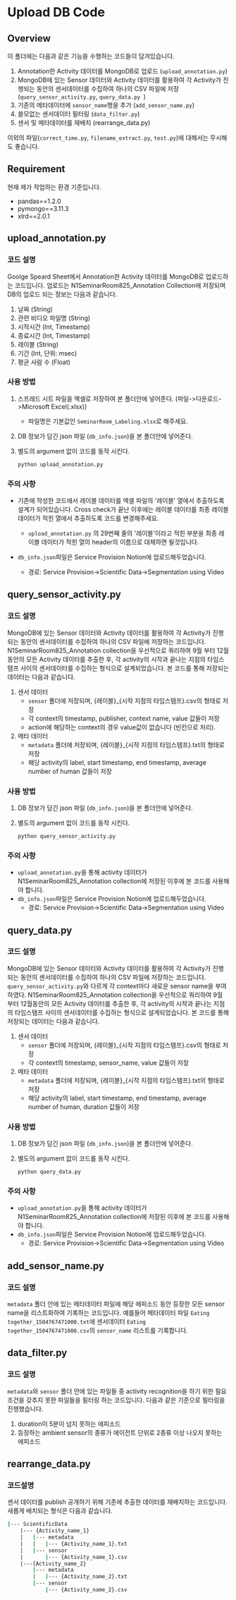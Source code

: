 # Upload DB Code

## Overview

이 폴더에는 다음과 같은 기능을 수행하는 코드들이 담겨있습니다. 

1. Annotation한 Activity 데이터를 MongoDB로 업로드 (`upload_annotation.py`)
2. MongoDB에 있는 Sensor 데이터와 Activity 데이터를 활용하여 각 Activity가 진행되는 동안의 센서데이터를 수집하여 하나의 CSV 파일에 저장 (`query_sensor_activity.py`, `query_data.py `)
3. 기존의 메타데이터에 `sensor_name`행을 추가 (`add_sensor_name.py`)
4. 쓸모없는 센서데이터 필터링 (`data_filter.py`)
5. 센서 및 메타데이터를 재배치 (rearrange_data.py)

이외의 파일(`correct_time.py`, `filename_extract.py`, `test.py`)에 대해서는 무시해도 좋습니다.

## Requirement

현재 제가 작업하는 환경 기준입니다.

* pandas==1.2.0
* pymongo==3.11.3
* xlrd==2.0.1

## upload_annotation.py

### 코드 설명

Goolge Speard Sheet에서 Annotation한 Activity 데이터를 MongoDB로 업로드하는 코드입니다. 업로드는 N1SeminarRoom825_Annotation Collection에 저장되며 DB의 업로드 되는 정보는 다음과 같습니다.

1. 날짜 (String)
2. 관련 비디오 파일명 (String)
3. 시작시간 (Int, Timestamp)
4. 종료시간 (Int, Timestamp)
5. 레이블 (String)
6. 기간 (Int, 단위: msec)
7. 평균 사람 수 (Float)

### 사용 방법

1. 스프레드 시트 파일을 엑셀로 저장하여 본 폴더안에 넣어준다. (파일->다운로드->Microsoft Excel(.xlsx))

   * 파일명은 기본값인 `SeminarRoom_Labeling.xlsx`로 해주세요.

2. DB 정보가 담긴 json 파일 (`db_info.json`)을 본 폴더안에 넣어준다. 

3. 별도의 argument 없이 코드를 동작 시킨다.

   ```bash
   python upload_annotation.py
   ```

### 주의 사항

* 기존에 작성한 코드에서 레이블 데이터를 엑셀 파일의 '레이블' 열에서 추출하도록 설계가 되어있습니다. Cross check가 끝난 이후에는 레이블 데이터를 최종 레이블 데이터가 적힌 열에서 추출하도록 코드를 변경해주세요.
  *  `upload_annotation.py` 의 29번째 줄의 '레이블'이라고 적힌 부분을 최종 레이블 데이터가 적힌 열의 header의 이름으로 대체하면 될것입니다.

* `db_info.json`파일은 Service Provision Notion에 업로드해두었습니다.
  * 경로: Service Provision->Scientific Data->Segmentation using Video

## query_sensor_activity.py 

### 코드 설명

MongoDB에 있는 Sensor 데이터와 Activity 데이터를 활용하여 각 Activity가 진행되는 동안의 센서데이터를 수집하여 하나의 CSV 파일에 저장하는 코드입니다. N1SeminarRoom825_Annotation collection을 우선적으로 쿼리하여 9월 부터 12월동안의 모든 Activity 데이터를 추출한 후, 각 activity의 시작과 끝나는 지점의 타임스탬프 사이의 센서데이터를 수집하는 형식으로 설계되었습니다. 본 코드를 통해 저장되는 데이터는 다음과 같습니다.

1. 센서 데이터
   * `sensor` 폴더에 저장되며, {레이블}_{시작 지점의 타임스탬프}.csv의 형태로 저장
   * 각 context의 timestamp, publisher, context name, value 값들이 저장
   * action에 해당하는 context의 경우 value값이 없습니다 (빈칸으로 처리).
2. 메타 데이터
   * `metadata` 폴더에 저장되며, {레이블}_{시작 지점의 타임스탬프}.txt의 형태로 저장
   * 해당 activity의 label, start timestamp, end timestamp, average number of human 값들이 저장

### 사용 방법

1. DB 정보가 담긴 json 파일 (`db_info.json`)을 본 폴더안에 넣어준다. 

2. 별도의 argument 없이 코드를 동작 시킨다.

   ```bash
   python query_sensor_activity.py
   ```

### 주의 사항

* `upload_annotation.py`을 통해 activity 데이터가 N1SeminarRoom825_Annotation collection에 저장된 이후에 본 코드를 사용해야 합니다. 
* `db_info.json`파일은 Service Provision Notion에 업로드해두었습니다.
  * 경로: Service Provision->Scientific Data->Segmentation using Video

## query_data.py 

### 코드 설명

MongoDB에 있는 Sensor 데이터와 Activity 데이터를 활용하여 각 Activity가 진행되는 동안의 센서데이터를 수집하여 하나의 CSV 파일에 저장하는 코드입니다. `query_sensor_activity.py`와 다르게 각 context마다 새로운 sensor name을 부여하였다. N1SeminarRoom825_Annotation collection을 우선적으로 쿼리하여 9월 부터 12월동안의 모든 Activity 데이터를 추출한 후, 각 activity의 시작과 끝나는 지점의 타임스탬프 사이의 센서데이터를 수집하는 형식으로 설계되었습니다. 본 코드를 통해 저장되는 데이터는 다음과 같습니다.

1. 센서 데이터
   * `sensor` 폴더에 저장되며, {레이블}_{시작 지점의 타임스탬프}.csv의 형태로 저장
   * 각 context의 timestamp, sensor_name, value 값들이 저장
2. 메타 데이터
   * `metadata` 폴더에 저장되며, {레이블}_{시작 지점의 타임스탬프}.txt의 형태로 저장
   * 해당 activity의 label, start timestamp, end timestamp, average number of human, duration 값들이 저장

### 사용 방법

1. DB 정보가 담긴 json 파일 (`db_info.json`)을 본 폴더안에 넣어준다. 

2. 별도의 argument 없이 코드를 동작 시킨다.

   ```bash
   python query_data.py
   ```

### 주의 사항

* `upload_annotation.py`을 통해 activity 데이터가 N1SeminarRoom825_Annotation collection에 저장된 이후에 본 코드를 사용해야 합니다. 
* `db_info.json`파일은 Service Provision Notion에 업로드해두었습니다.
  * 경로: Service Provision->Scientific Data->Segmentation using Video

## add_sensor_name.py

### 코드 설명

`metadata` 폴더 안에 있는 메타데이터 파일에 해당 에피소드 동안 등장한 모든 sensor name을 리스트화하여 기록하는 코드입니다. 예를들어 메타데이터 파일 `Eating together_1504767471000.txt`에 센서데이터 `Eating together_1504767471000.csv`의 `sensor_name` 리스트를 기록합니다.

## data_filter.py

### 코드 설명

`metadata`와 `sensor` 폴더 안에 있는 파일들 중 activity recognition을 하기 위한 필요조건을 갖추지 못한 파일들을 필터링 하는 코드입니다. 다음과 같은 기준으로 필터링을 진행했습니다.

1. duration이 5분이 넘지 못하는 에피소드
2. 등장하는 ambient sensor의 종류가 에이전트 단위로 2종류 이상 나오지 못하는 에피소드 

## rearrange_data.py

### 코드설명

센서 데이터를 publish 공개하기 위해 기존에 추출한 데이터를 재배치하는 코드입니다. 새롭게 배치되는 형식은 다음과 같습니다.

```bash
|--- ScientificData
	|--- {Activity_name_1}
	|	|--- metadata
	|	|	|--- {Activity_name_1}.txt
	|	|--- sensor
	|		|--- {Activity_name_1}.csv
	|---{Activity_name_2}
		|--- metadata
		|	|--- {Activity_name_2}.txt
		|--- sensor
			|--- {Activity_name_2}.csv
```

